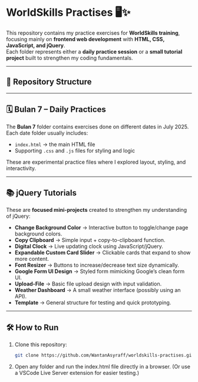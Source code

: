 # WorldSkills Practises 🖥️✨

This repository contains my practice exercises for **WorldSkills training**, focusing mainly on **frontend web development** with **HTML, CSS, JavaScript, and jQuery**.  
Each folder represents either a **daily practice session** or a **small tutorial project** built to strengthen my coding fundamentals.  

---

## 📂 Repository Structure


---

## 🗓️ Bulan 7 – Daily Practices
The **Bulan 7** folder contains exercises done on different dates in July 2025.  
Each date folder usually includes:
- `index.html` → the main HTML file  
- Supporting `.css` and `.js` files for styling and logic  

These are experimental practice files where I explored layout, styling, and interactivity.

---

## 📚 jQuery Tutorials
These are **focused mini-projects** created to strengthen my understanding of jQuery:

- **Change Background Color** → Interactive button to toggle/change page background colors.  
- **Copy Clipboard** → Simple input + copy-to-clipboard function.  
- **Digital Clock** → Live updating clock using JavaScript/jQuery.  
- **Expandable Custom Card Slider** → Clickable cards that expand to show more content.  
- **Font Resizer** → Buttons to increase/decrease text size dynamically.  
- **Google Form UI Design** → Styled form mimicking Google’s clean form UI.  
- **Upload-File** → Basic file upload design with input validation.  
- **Weather Dashboard** → A small weather interface (possibly using an API).  
- **Template** → General structure for testing and quick prototyping.  

---

## 🛠️ How to Run
1. Clone this repository:
   ```bash
   git clone https://github.com/WantanAsyraff/worldskills-practises.git
2. Open any folder and run the index.html file directly in a browser. (Or use a VSCode Live Server extension for easier testing.)
